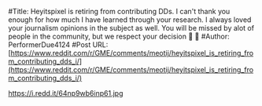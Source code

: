#Title: Heyitspixel is retiring from contributing DDs. I can't thank you enough for how much I have learned through your research. I always loved your journalism opinions in the subject as well. You will be missed by alot of people in the community, but we respect your decision 💎 👐
#Author: PerformerDue4124
#Post URL: [https://www.reddit.com/r/GME/comments/meotij/heyitspixel_is_retiring_from_contributing_dds_i/](https://www.reddit.com/r/GME/comments/meotij/heyitspixel_is_retiring_from_contributing_dds_i/)


https://i.redd.it/64np9wb6inp61.jpg